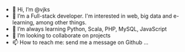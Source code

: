 - 👋 Hi, I’m @vjks
- 👀 I’m a Full-stack developer. I'm interested in web, big data and e-learning, among other things.
- 🌱 I’m always learning Python, Scala, PHP, MySQL, JavaScript
- 💞️ I’m looking to collaborate on projects
- 📫 How to reach me: send me a message on Github ...

<!---
vjks/vjks is a ✨ special ✨ repository because its `README.md` (this file) appears on your GitHub profile.
You can click the Preview link to take a look at your changes.
--->
